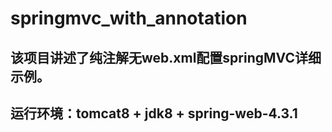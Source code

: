# springmvc_with_annotation
## 该项目讲述了纯注解无web.xml配置springMVC详细示例。
## 运行环境：tomcat8 + jdk8 + spring-web-4.3.1

